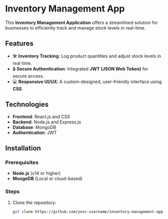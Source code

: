 # Inventory Management App  
This **Inventory Management Application** offers a streamlined solution for businesses to efficiently track and manage stock levels in real-time.

## Features  
- 🛠️ **Inventory Tracking**: Log product quantities and adjust stock levels in real time.  
- 🔒 **Secure Authentication**: Integrated **JWT (JSON Web Token)** for secure access.  
- 💻 **Responsive UI/UX**: A custom-designed, user-friendly interface using **CSS**.  

## Technologies  
- **Frontend**: React.js and CSS  
- **Backend**: Node.js and Express.js  
- **Database**: MongoDB  
- **Authentication**: JWT  

## Installation  

### Prerequisites  
- **Node.js** (v14 or higher)  
- **MongoDB** (Local or cloud-based)  

### Steps  
1. Clone the repository:  
   ```bash
   git clone https://github.com/your-username/inventory-management-app.git
